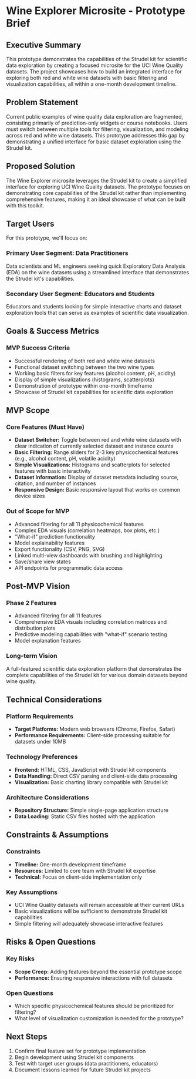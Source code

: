 # Wine Explorer Microsite - Prototype Brief

## Executive Summary

This prototype demonstrates the capabilities of the Strudel kit for scientific data exploration by creating a focused microsite for the UCI Wine Quality datasets. The project showcases how to build an integrated interface for exploring both red and white wine datasets with basic filtering and visualization capabilities, all within a one-month development timeline.

## Problem Statement

Current public examples of wine quality data exploration are fragmented, consisting primarily of prediction-only widgets or course notebooks. Users must switch between multiple tools for filtering, visualization, and modeling across red and white wine datasets. This prototype addresses this gap by demonstrating a unified interface for basic dataset exploration using the Strudel kit.

## Proposed Solution

The Wine Explorer microsite leverages the Strudel kit to create a simplified interface for exploring UCI Wine Quality datasets. The prototype focuses on demonstrating core capabilities of the Strudel kit rather than implementing comprehensive features, making it an ideal showcase of what can be built with this toolkit.

## Target Users

For this prototype, we'll focus on:

### Primary User Segment: Data Practitioners

Data scientists and ML engineers seeking quick Exploratory Data Analysis (EDA) on the wine datasets using a streamlined interface that demonstrates the Strudel kit's capabilities.

### Secondary User Segment: Educators and Students

Educators and students looking for simple interactive charts and dataset exploration tools that can serve as examples of scientific data visualization.

## Goals & Success Metrics

### MVP Success Criteria

- Successful rendering of both red and white wine datasets
- Functional dataset switching between the two wine types
- Working basic filters for key features (alcohol content, pH, acidity)
- Display of simple visualizations (histograms, scatterplots)
- Demonstration of prototype within one-month timeframe
- Showcase of Strudel kit capabilities for scientific data exploration

## MVP Scope

### Core Features (Must Have)

- **Dataset Switcher:** Toggle between red and white wine datasets with clear indication of currently selected dataset and instance counts
- **Basic Filtering:** Range sliders for 2-3 key physicochemical features (e.g., alcohol content, pH, volatile acidity)
- **Simple Visualizations:** Histograms and scatterplots for selected features with basic interactivity
- **Dataset Information:** Display of dataset metadata including source, citation, and number of instances
- **Responsive Design:** Basic responsive layout that works on common device sizes

### Out of Scope for MVP

- Advanced filtering for all 11 physicochemical features
- Complex EDA visuals (correlation heatmaps, box plots, etc.)
- "What-if" prediction functionality
- Model explainability features
- Export functionality (CSV, PNG, SVG)
- Linked multi-view dashboards with brushing and highlighting
- Save/share view states
- API endpoints for programmatic data access

## Post-MVP Vision

### Phase 2 Features

- Advanced filtering for all 11 features
- Comprehensive EDA visuals including correlation matrices and distribution plots
- Predictive modeling capabilities with "what-if" scenario testing
- Model explanation features

### Long-term Vision

A full-featured scientific data exploration platform that demonstrates the complete capabilities of the Strudel kit for various domain datasets beyond wine quality.

## Technical Considerations

### Platform Requirements

- **Target Platforms:** Modern web browsers (Chrome, Firefox, Safari)
- **Performance Requirements:** Client-side processing suitable for datasets under 10MB

### Technology Preferences

- **Frontend:** HTML, CSS, JavaScript with Strudel kit components
- **Data Handling:** Direct CSV parsing and client-side data processing
- **Visualization:** Basic charting library compatible with Strudel kit

### Architecture Considerations

- **Repository Structure:** Simple single-page application structure
- **Data Loading:** Static CSV files hosted with the application

## Constraints & Assumptions

### Constraints

- **Timeline:** One-month development timeframe
- **Resources:** Limited to core team with Strudel kit expertise
- **Technical:** Focus on client-side implementation only

### Key Assumptions

- UCI Wine Quality datasets will remain accessible at their current URLs
- Basic visualizations will be sufficient to demonstrate Strudel kit capabilities
- Simple filtering will adequately showcase interactive features

## Risks & Open Questions

### Key Risks

- **Scope Creep:** Adding features beyond the essential prototype scope
- **Performance:** Ensuring responsive interactions with full datasets

### Open Questions

- Which specific physicochemical features should be prioritized for filtering?
- What level of visualization customization is needed for the prototype?

## Next Steps

1. Confirm final feature set for prototype implementation
2. Begin development using Strudel kit components
3. Test with target user groups (data practitioners, educators)
4. Document lessons learned for future Strudel kit projects
